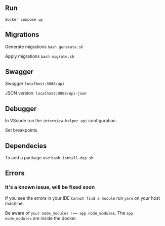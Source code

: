 ## Run

`docker compose up`

## Migrations

Generate migrations `bash generate.sh`

Apply migrations `bash migrate.sh`

## Swagger

Swagger `localhost:8888/api`

JSON version: `localhost:8888/api-json`

## Debugger

In VScode run the `interview-helper api` configuration.

Set breakpoints.

## Dependecies

To add a package use `bash isntall-dep.sh`

## Errors

### It's a known issue, will be fixed soon

If you see the errors in your IDE `Cannot find a module` run `yarn` on your host machine.

Be aware of `your node_modules !== app node_modules`. The `app node_modules` are inside the docker.
